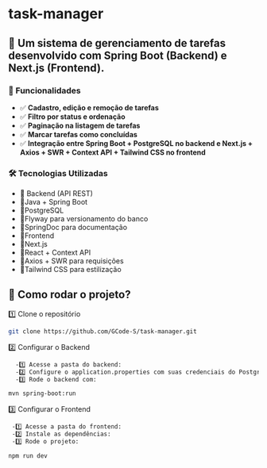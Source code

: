 # task-manager

## 🚀 Um sistema de gerenciamento de tarefas desenvolvido com Spring Boot (Backend) e Next.js (Frontend).

### 📌 Funcionalidades
- ✅ **Cadastro, edição e remoção de tarefas**
- ✅ **Filtro por status e ordenação**
- ✅ **Paginação na listagem de tarefas**
- ✅ **Marcar tarefas como concluídas**
- ✅ **Integração entre Spring Boot + PostgreSQL no backend e Next.js + Axios + SWR + Context API + Tailwind CSS no frontend**

### 🛠 Tecnologias Utilizadas

- 🔹 Backend (API REST)
- 🔹Java + Spring Boot
- 🔹PostgreSQL
- 🔹Flyway para versionamento do banco
- 🔹SpringDoc para documentação
- 🔹Frontend
- 🔹Next.js
- 🔹React + Context API
- 🔹Axios + SWR para requisições
- 🔹Tailwind CSS para estilização


## 📌 Como rodar o projeto?

1️⃣ Clone o repositório <br/>
```bash
git clone https://github.com/GCode-S/task-manager.git
```

2️⃣ Configurar o Backend
```md
  -1️⃣ Acesse a pasta do backend:
  -2️⃣ Configure o application.properties com suas credenciais do PostgreSQL
  -3️⃣ Rode o backend com:
```



```bash
mvn spring-boot:run
```

3️⃣ Configurar o Frontend
```md
 -1️⃣ Acesse a pasta do frontend:
 -2️⃣ Instale as dependências:
 -3️⃣ Rode o projeto:
```
```bash
npm run dev
```
